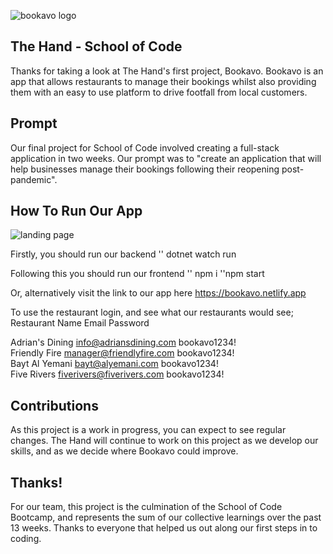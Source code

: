 ![bookavo logo](http://url/to/img.png)

## The Hand - School of Code

Thanks for taking a look at The Hand's first project, Bookavo. Bookavo is an app that allows restaurants to manage their bookings whilst also providing them with an easy to use platform to drive footfall from local customers.

## Prompt 

Our final project for School of Code involved creating a full-stack application in two weeks. Our prompt was to "create an application that will help businesses manage their bookings following their reopening post-pandemic". 

## How To Run Our App

![landing page](http://url/to/img.png)

Firstly, you should run our backend 
'' dotnet watch run

Following this you should run our frontend 
'' npm i
''npm start 

Or, alternatively visit the link to our app here https://bookavo.netlify.app

To use the restaurant login, and see what our restaurants would see;
Restaurant Name       	   Email	             Password
				
Adrian's Dining  	info@adriansdining.com    	bookavo1234!	
Friendly Fire	    manager@friendlyfire.com	bookavo1234!	
Bayt Al Yemani	    bayt@alyemani.com	        bookavo1234!	
Five Rivers	        fiverivers@fiverivers.com	bookavo1234!

## Contributions

As this project is a work in progress, you can expect to see regular changes. The Hand will continue to work on this project as we develop our skills, and as we decide where Bookavo could improve.

## Thanks!

For our team, this project is the culmination of the School of Code Bootcamp, and represents the sum of our collective learnings over the past 13 weeks. Thanks to everyone that helped us out along our first steps in to coding.


